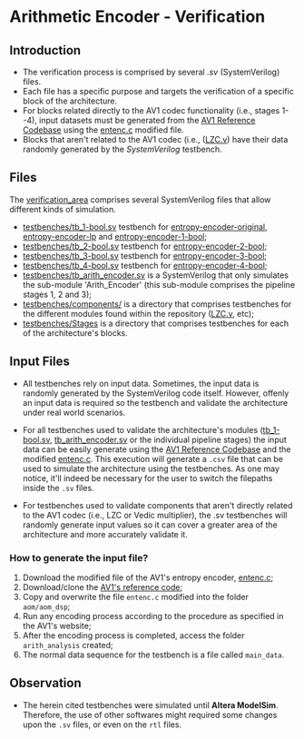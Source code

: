 # Arithmetic Encoder - Verification

## Introduction
- The verification process is comprised by several _.sv_ (SystemVerilog) files.
- Each file has a specific purpose and targets the verification of a specific block of the architecture.
- For blocks related directly to the AV1 codec functionality (i.e., stages 1--4), input datasets must be generated from the [AV1 Reference Codebase](https://aomedia.googlesource.com/aom) using the [entenc.c](AV1-reference-info/entenc.c) modified file.
- Blocks that aren't related to the AV1 codec (i.e., ([LZC.v](../rtl/entropy-encoder-original/LZC.v)) have their data randomly generated by the _SystemVerilog_ testbench.

## Files

The [verification_area](../verification_area) comprises several SystemVerilog files that allow different kinds of simulation.

- [testbenches/tb_1-bool.sv](testbenches/tb_1-bool.sv) testbench for [entropy-encoder-original](../rtl/entropy-encoder-original), [entropy-encoder-lp](../rtl/entropy-encoder-lp) and [entropy-encoder-1-bool](../rtl/entropy-encoder-1-bool);
- [testbenches/tb_2-bool.sv](testbenches/tb_2-bool.sv) testbench for [entropy-encoder-2-bool](../rtl/entropy-encoder-2-bool);
- [testbenches/tb_3-bool.sv](testbenches/tb_3-bool.sv) testbench for [entropy-encoder-3-bool](../rtl/entropy-encoder-3-bool);
- [testbenches/tb_4-bool.sv](testbenches/tb_4-bool.sv) testbench for [entropy-encoder-4-bool](../rtl/entropy-encoder-4-bool);
- [testbenches/tb_arith_encoder.sv](testbenches/tb_arith_encoder.sv) is a SystemVerilog that only simulates the sub-module 'Arith_Encoder' (this sub-module comprises the pipeline stages 1, 2 and 3);
- [testbenches/components/](/testbenches/components) is a directory that comprises testbenches for the different modules found within the repository ([LZC.v](../rtl/other-blocks/vedic-multiplier/vedic_16x16.v), etc);
- [testbenches/Stages](testbenches/Stages) is a directory that comprises testbenches for each of the architecture's blocks.

## Input Files

- All testbenches rely on input data. Sometimes, the input data is randomly generated by the SystemVerilog code itself. However, offenly an input data is required so the testbench and validate the architecture under real world scenarios.

- For all testbenches used to validate the architecture's modules ([tb_1-bool.sv](testbenches/tb_1-bool.sv), [tb_arith_encoder.sv](testbenches/tb_arith_encoder.sv) or the individual pipeline stages) the input data can be easily generate using the [AV1 Reference Codebase](https://aomedia.googlesource.com/aom) and the modified [entenc.c](AV1-reference-info/entenc.c). This execution will generate a <code>.csv</code> file that can be used to simulate the architecture using the testbenches. As one may notice, it'll indeed be necessary for the user to switch the filepaths inside the <code>.sv</code> files.

- For testbenches used to validate components that aren't directly related to the AV1 codec (i.e., LZC or Vedic multiplier), the .sv testbenches will randomly generate input values so it can cover a greater area of the architecture and more accurately validate it.

### How to generate the input file?
1. Download the modified file of the AV1's entropy encoder, [entenc.c](AV1-reference-info/entenc.c);
2. Download/clone the [AV1's reference code](https://aomedia.googlesource.com/aom/);
3. Copy and overwrite the file <code>entenc.c</code> modified into the folder <code>aom/aom_dsp</code>;
4. Run any encoding process according to the procedure as specified in the AV1's website;
5. After the encoding process is completed, access the folder <code>arith_analysis</code> created;
6. The normal data sequence for the testbench is a file called <code>main_data</code>.

## Observation

- The herein cited testbenches were simulated until **Altera ModelSim**. Therefore, the use of other softwares might required some changes upon the <code>.sv</code> files, or even on the <code>rtl</code> files.
